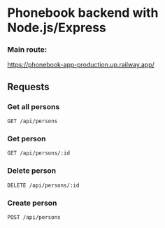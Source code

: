 # Phonebook backend with Node.js/Express

### Main route:

https://phonebook-app-production.up.railway.app/

## Requests

### Get all persons

`GET /api/persons`

### Get person

`GET /api/persons/:id`

### Delete person

`DELETE /api/persons/:id`

### Create person

`POST /api/persons`
